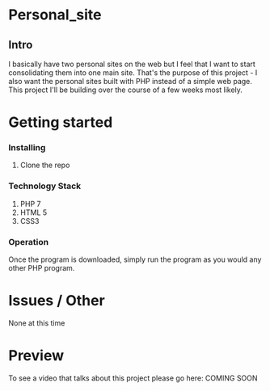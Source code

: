 # Personal_site
## Intro

I basically have two personal sites on the web but I feel that I want to start
consolidating them into one main site. That's the purpose of this project - I also
want the personal sites built with PHP instead of a simple web page. This project
I'll be building over the course of a few weeks most likely. 


# Getting started
### Installing

1. Clone the repo


### Technology Stack

1. PHP 7
2. HTML 5
3. CSS3

### Operation

Once the program is downloaded, simply run the program as you would any other PHP program.

# Issues / Other

None at this time

# Preview

To see a video that talks about this project please go here: COMING SOON
